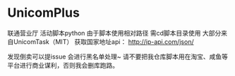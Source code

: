 # UnicomPlus
联通营业厅 活动脚本python
由于脚本使用相对路径 需cd脚本目录使用
大部分来自UnicomTask（MIT）
获取国家地址api：
http://ip-api.com/json/


发现倒卖可以提issue 会进行黑名单处理~
请不要把我仓库脚本用在淘宝、咸鱼等平台进行商业谋利，否则我会删库跑路。